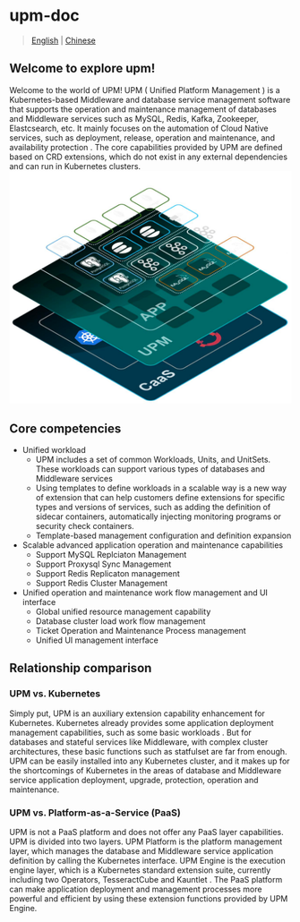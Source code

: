 # upm-doc

> [English](README.md) | [Chinese](README_zh.md)

## Welcome to explore **upm**!

Welcome to the world of UPM!
UPM ( Unified Platform Management ) is a Kubernetes-based Middleware and database service management software that supports the operation and maintenance management of databases and Middleware services such as MySQL, Redis, Kafka, Zookeeper, Elastcsearch, etc. It mainly focuses on the automation of Cloud Native services, such as deployment, release, operation and maintenance, and availability protection .
The core capabilities provided by UPM are defined based on CRD extensions, which do not exist in any external dependencies and can run in Kubernetes clusters.
![](images/img.png)

## Core competencies
- Unified workload
    - UPM includes a set of common Workloads, Units, and UnitSets. These workloads can support various types of databases and Middleware services
    - Using templates to define workloads in a scalable way is a new way of extension that can help customers define extensions for specific types and versions of services, such as adding the definition of sidecar containers, automatically injecting monitoring programs or security check containers.
    - Template-based management configuration and definition expansion
- Scalable advanced application operation and maintenance capabilities
    - Support MySQL Replciaton Management
    - Support Proxysql Sync Management
    - Support Redis Replicaton management
    - Support Redis Cluster Management
- Unified operation and maintenance work flow management and UI interface
    - Global unified resource management capability
    - Database cluster load work flow management
    - Ticket Operation and Maintenance Process management
    - Unified UI management interface

## Relationship comparison
### UPM vs. Kubernetes
Simply put, UPM is an auxiliary extension capability enhancement for Kubernetes.
Kubernetes already provides some application deployment management capabilities, such as some basic workloads . But for databases and stateful services like Middleware, with complex cluster architectures, these basic functions such as statfulset are far from enough.
UPM can be easily installed into any Kubernetes cluster, and it makes up for the shortcomings of Kubernetes in the areas of database and Middleware service application deployment, upgrade, protection, operation and maintenance.

### UPM vs. Platform-as-a-Service (PaaS)
UPM is not a PaaS platform and does not offer any PaaS layer capabilities.
UPM is divided into two layers. UPM Platform is the platform management layer, which manages the database and Middleware service application definition by calling the Kubernetes interface. UPM Engine is the execution engine layer, which is a Kubernetes standard extension suite, currently including two Operators, TesseractCube and Kauntlet . The PaaS platform can make application deployment and management processes more powerful and efficient by using these extension functions provided by UPM Engine.